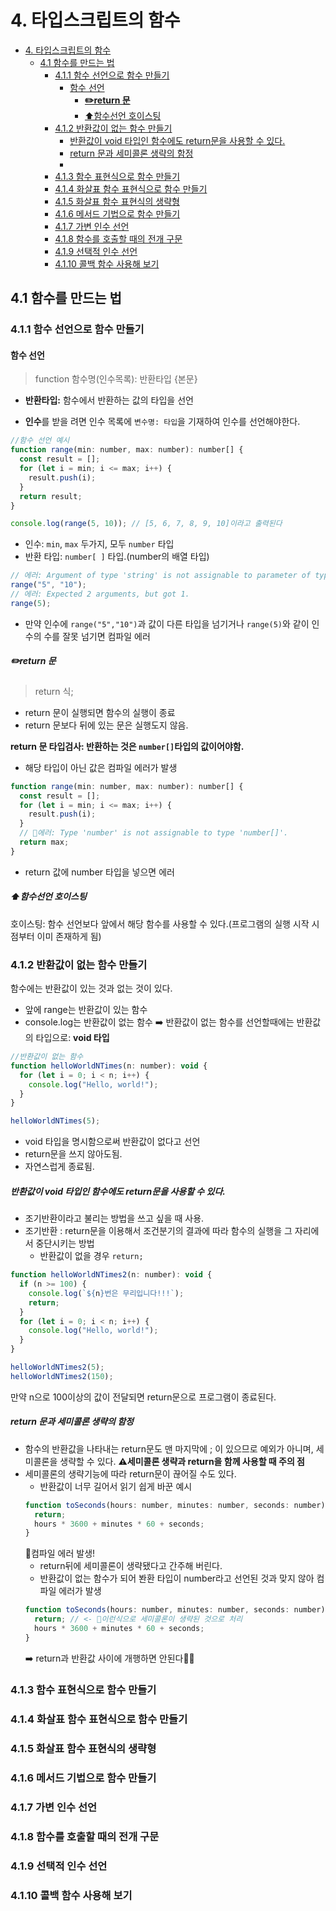 # 4. 타입스크립트의 함수

- [4. 타입스크립트의 함수](#4-타입스크립트의-함수)
  - [4.1 함수를 만드는 법](#41-함수를-만드는-법)
    - [4.1.1 함수 선언으로 함수 만들기](#411-함수-선언으로-함수-만들기)
      - [함수 선언](#함수-선언)
        - [**✏️return 문**](#️return-문)
        - [⬆️함수선언 호이스팅](#️함수선언-호이스팅)
    - [4.1.2 반환값이 없는 함수 만들기](#412-반환값이-없는-함수-만들기)
      - [반환값이 void 타입인 함수에도 return문을 사용할 수 있다.](#반환값이-void-타입인-함수에도-return문을-사용할-수-있다)
      - [return 문과 세미콜론 생략의 함정](#return-문과-세미콜론-생략의-함정)
      - [](#)
    - [4.1.3 함수 표현식으로 함수 만들기](#413-함수-표현식으로-함수-만들기)
    - [4.1.4 화살표 함수 표현식으로 함수 만들기](#414-화살표-함수-표현식으로-함수-만들기)
    - [4.1.5 화살표 함수 표현식의 생략형](#415-화살표-함수-표현식의-생략형)
    - [4.1.6 메서드 기법으로 함수 만들기](#416-메서드-기법으로-함수-만들기)
    - [4.1.7 가변 인수 선언](#417-가변-인수-선언)
    - [4.1.8 함수를 호출할 때의 전개 구문](#418-함수를-호출할-때의-전개-구문)
    - [4.1.9 선택적 인수 선언](#419-선택적-인수-선언)
    - [4.1.10 콜백 함수 사용해 보기](#4110-콜백-함수-사용해-보기)

## 4.1 함수를 만드는 법

### 4.1.1 함수 선언으로 함수 만들기

#### 함수 선언

> function 함수명(인수목록): 반환타입 {본문}

- **반환타입:** 함수에서 반환하는 값의 타입을 선언

- **인수**를 받을 려면 인수 목록에 `변수명: 타입`을 기재하여 인수를 선언해야한다.

```js
//함수 선언 예시
function range(min: number, max: number): number[] {
  const result = [];
  for (let i = min; i <= max; i++) {
    result.push(i);
  }
  return result;
}

console.log(range(5, 10)); // [5, 6, 7, 8, 9, 10]이라고 출력된다
```

- 인수: `min`, `max` 두가지, 모두 `number` 타입
- 반환 타입: `number[ ]` 타입.(number의 배열 타입)

```js
// 에러: Argument of type 'string' is not assignable to parameter of type 'number'.
range("5", "10");
// 에러: Expected 2 arguments, but got 1.
range(5);
```

- 만약 인수에 `range("5","10")`과 값이 다른 타입을 넘기거나 `range(5)`와 같이 인수의 수를 잘못 넘기면 컴파일 에러

##### **✏️return 문**

> return 식;

- return 문이 실행되면 함수의 실행이 종료
- return 문보다 뒤에 있는 문은 실행도지 않음.

**return 문 타입검사: 반환하는 것은 `number[]`타입의 값이어야함.**

- 해당 타입이 아닌 값은 컴파일 에러가 발생

```js
function range(min: number, max: number): number[] {
  const result = [];
  for (let i = min; i <= max; i++) {
    result.push(i);
  }
  // 🚨에러: Type 'number' is not assignable to type 'number[]'.
  return max;
}
```

- return 값에 number 타입을 넣으면 에러

##### ⬆️함수선언 호이스팅

호이스팅: 함수 선언보다 앞에서 해당 함수를 사용할 수 있다.(프로그램의 실행 시작 시점부터 이미 존재하게 됨)

### 4.1.2 반환값이 없는 함수 만들기

함수에는 반환값이 있는 것과 없는 것이 있다.

- 앞에 range는 반환값이 있는 함수
- console.log는 반환값이 없는 함수
  ➡️ 반환값이 없는 함수를 선언할때에는 반환값의 타입으로: **void 타입**

```js
//반환값이 없는 함수
function helloWorldNTimes(n: number): void {
  for (let i = 0; i < n; i++) {
    console.log("Hello, world!");
  }
}

helloWorldNTimes(5);
```

- void 타입을 명시함으로써 반환값이 없다고 선언
- return문을 쓰지 않아도됨.
- 자연스럽게 종료됨.

##### 반환값이 void 타입인 함수에도 return문을 사용할 수 있다.

- 조기반환이라고 불리는 방법을 쓰고 싶을 때 사용.
- 조기반환 : return문을 이용해서 조건분기의 결과에 따라 함수의 실행을 그 자리에서 중단시키는 방법
  - 반환값이 없을 경우 `return;`

```js
function helloWorldNTimes2(n: number): void {
  if (n >= 100) {
    console.log(`${n}번은 무리입니다!!!`);
    return;
  }
  for (let i = 0; i < n; i++) {
    console.log("Hello, world!");
  }
}

helloWorldNTimes2(5);
helloWorldNTimes2(150);
```

만약 n으로 100이상의 값이 전달되면 return문으로 프로그램이 종료된다.

##### return 문과 세미콜론 생략의 함정

- 함수의 반환값을 나타내는 return문도 맨 마지막에 ; 이 있으므로 예외가 아니며, 세미콜론을 생략할 수 있다.
  **⚠️세미콜론 생략과 return을 함께 사용할 때 주의 점**
- 세미콜론의 생략기능에 따라 return문이 끊어질 수도 있다.
  - 반환값이 너무 길어서 읽기 쉽게 바꾼 예시
  ```js
  function toSeconds(hours: number, minutes: number, seconds: number): number {
    return;
    hours * 3600 + minutes * 60 + seconds;
  }
  ```
  🚨컴파일 에러 발생!
  - return뒤에 세미콜론이 생략됐다고 간주해 버린다.
  - 반환값이 없는 함수가 되어 봔환 타입이 number라고 선언된 것과 맞지 않아 컴파일 에러가 발생
  ```js
  function toSeconds(hours: number, minutes: number, seconds: number): number {
    return; // <- 🚨이런식으로 세미콜론이 생략된 것으로 처리
    hours * 3600 + minutes * 60 + seconds;
  }
  ```
  ➡️ return과 반환값 사이에 개행하면 안된다🙅‍♂️

#####

### 4.1.3 함수 표현식으로 함수 만들기

### 4.1.4 화살표 함수 표현식으로 함수 만들기

### 4.1.5 화살표 함수 표현식의 생략형

### 4.1.6 메서드 기법으로 함수 만들기

### 4.1.7 가변 인수 선언

### 4.1.8 함수를 호출할 때의 전개 구문

### 4.1.9 선택적 인수 선언

### 4.1.10 콜백 함수 사용해 보기
